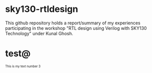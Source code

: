# sky130-rtldesign
This github repository holds a report/summary of my experiences participating in the workshop "RTL design using Verilog with SKY130 Technology" under Kunal Ghosh.
# test@
<sub><sub> This is my text number 3</sub></sub>
